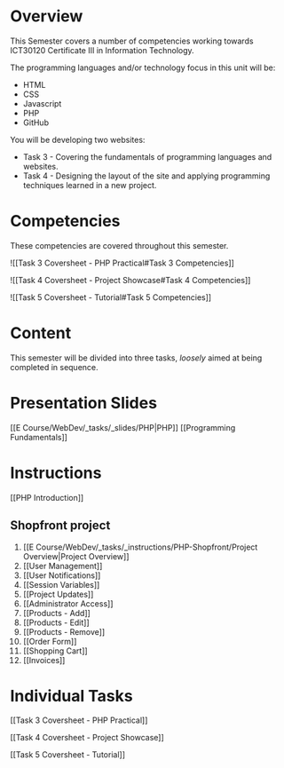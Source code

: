 # Overview
This Semester covers a number of competencies working towards ICT30120 Certificate III in Information Technology.

The programming languages and/or technology focus in this unit will be:
- HTML
- CSS
- Javascript
- PHP
- GitHub

You will be developing two websites:
- Task 3 - Covering the fundamentals of programming languages and websites.
- Task 4 - Designing the layout of the site and applying programming techniques learned in a new project.


# Competencies
These competencies are covered throughout this semester.

![[Task 3 Coversheet - PHP Practical#Task 3 Competencies]]

![[Task 4 Coversheet - Project Showcase#Task 4 Competencies]]

![[Task 5 Coversheet - Tutorial#Task 5 Competencies]]

# Content
This semester will be divided into three tasks, *loosely* aimed at being completed in sequence.


# Presentation Slides

[[E Course/WebDev/_tasks/_slides/PHP|PHP]]
[[Programming Fundamentals]]

# Instructions

[[PHP Introduction]]

## Shopfront project

1. [[E Course/WebDev/_tasks/_instructions/PHP-Shopfront/Project Overview|Project Overview]]
2. [[User Management]]
3. [[User Notifications]]
4. [[Session Variables]]
5. [[Project Updates]]
6. [[Administrator Access]]
7. [[Products - Add]]
8. [[Products - Edit]]
9. [[Products - Remove]]
10. [[Order Form]]
11. [[Shopping Cart]]
12. [[Invoices]]



# Individual Tasks

[[Task 3 Coversheet - PHP Practical]]

[[Task 4 Coversheet - Project Showcase]]

[[Task 5 Coversheet - Tutorial]]
